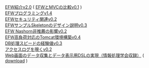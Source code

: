 <a href="https://efwgrp.github.io/efw4_online_ppt/EFW紹介v2.0/index.html" target="blank">EFW紹介v2.0</a> ( 
<a href="https://efwgrp.github.io/efw4_online_ppt/EFWとMVCの比較v0.1/index.html">EFWとMVCの比較v0.1</a>  )<br>
<a href="https://efwgrp.github.io/efw4_online_ppt/EFWプログラミングv1.4/index.html">EFWプログラミングv1.4</a><br>
<a href="https://efwgrp.github.io/efw4_online_ppt/EFWセキュリティ関連v0.2/index.html">EFWセキュリティ関連v0.2</a><br>
<a href="https://efwgrp.github.io/efw4_online_ppt/EFWサンプルSkeletonのデザイン説明v0.3/index.html">EFWサンプルSkeletonのデザイン説明v0.3</a><br>
<a href="https://efwgrp.github.io/efw4_online_ppt/EFW Nashorn非推薦の影響v0.2/index.html">EFW Nashorn非推薦の影響v0.2</a><br>
<a href="https://efwgrp.github.io/efw4_online_ppt/EFW高負荷対応のTomcat環境構築v0.4/index.html">EFW高負荷対応のTomcat環境構築v0.4</a><br>
<a href="https://efwgrp.github.io/efw4_online_ppt/DB処理スピードの経験値v0.3/index.html">DB処理スピードの経験値v0.3</a><br>
<a href="https://efwgrp.github.io/efw4_online_ppt/ACアクセスログを覗くv0.2/index.html">アクセスログを覗くv0.2</a><br>
<a href="http://id.nii.ac.jp/1001/00147552/">Web画面のデータ収集とデータ表示用DSLの実現（情報処理学会収録）</a> ( <a href="データ収集とデータ表示DSLの実現.pdf">download</a> )<br>

